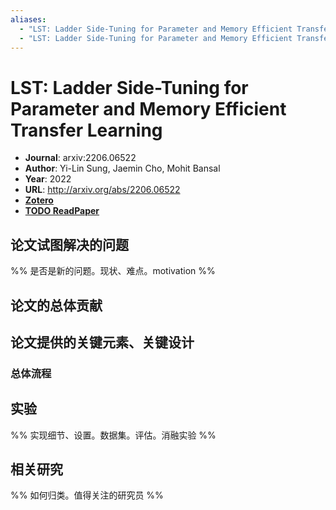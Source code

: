 ```yaml
---
aliases:
  - "LST: Ladder Side-Tuning for Parameter and Memory Efficient Transfer Learning"
  - "LST: Ladder Side-Tuning for Parameter and Memory Efficient Transfer Learning, 2022"
---
```

# LST: Ladder Side-Tuning for Parameter and Memory Efficient Transfer Learning

- **Journal**: arxiv:2206.06522
- **Author**: Yi-Lin Sung, Jaemin Cho, Mohit Bansal
- **Year**: 2022
- **URL**: http://arxiv.org/abs/2206.06522
- [**Zotero**](zotero://select/items/@2022LSTLadderSideTuningSung)
- [**TODO ReadPaper**](https://readpaper.com/...)

## 论文试图解决的问题

%% 是否是新的问题。现状、难点。motivation %%

## 论文的总体贡献

## 论文提供的关键元素、关键设计

### 总体流程

## 实验

%% 实现细节、设置。数据集。评估。消融实验 %%

## 相关研究

%% 如何归类。值得关注的研究员 %%
